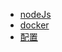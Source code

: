 * [nodeJs](view/backend/nodeJs/nodeJs.md)
* [docker](view/backend/docker.md)
* [配置](view/config/config.md)
